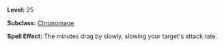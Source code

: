 <!-- TITLE: Spell: Slowed Minutes -->
<!-- SUBTITLE:  -->

**Level:** 25

**Subclass:** [Chronomage](chronomage)

**Spell Effect:** The minutes drag by slowly, slowing your target's attack rate.